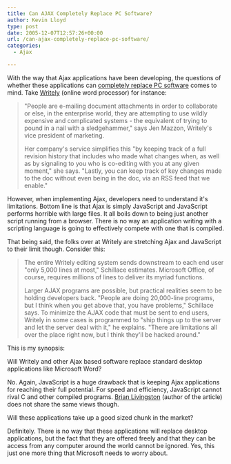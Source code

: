 ```yaml
---
title: Can AJAX Completely Replace PC Software?
author: Kevin Lloyd
type: post
date: 2005-12-07T12:57:26+00:00
url: /can-ajax-completely-replace-pc-software/
categories:
  - Ajax

---
```

With the way that Ajax applications have been developing, the questions of whether these applications can [completely replace PC software][1] comes to mind. Take [Writely][2] (online word processor) for instance:

> "People are e-mailing document attachments in order to collaborate or else, in the enterprise world, they are attempting to use wildly expensive and complicated systems - the equivalent of trying to pound in a nail with a sledgehammer," says Jen Mazzon, Writely's vice president of marketing.
>
> Her company's service simplifies this "by keeping track of a full revision history that includes who made what changes when, as well as by signaling to you who is co-editing with you at any given moment," she says. "Lastly, you can keep track of key changes made to the doc without even being in the doc, via an RSS feed that we enable."

However, when implementing Ajax, developers need to understand it's limitations. Bottom line is that Ajax is simply JavaScript and JavaScript performs horrible with large files. It all boils down to being just another script running from a browser. There is no way an application writing with a scripting language is going to effectively compete with one that is compiled.

That being said, the folks over at Writely are stretching Ajax and JavaScript to their limit though. Consider this:

> The entire Writely editing system sends downstream to each end user "only 5,000 lines at most," Schillace estimates. Microsoft Office, of course, requires millions of lines to deliver its myriad functions.
>
> Larger AJAX programs are possible, but practical realities seem to be holding developers back. "People are doing 20,000-line programs, but I think when you get above that, you have problems," Schillace says. To minimize the AJAX code that must be sent to end users, Writely in some cases is programmed to "ship things up to the server and let the server deal with it," he explains. "There are limitations all over the place right now, but I think they'll be hacked around."

This is my synopsis:

Will Writely and other Ajax based software replace standard desktop applications like Microsoft Word?

No. Again, JavaScript is a huge drawback that is keeping Ajax applications for reaching their full potential. For speed and efficiency, JavaScript cannot rival C and other compiled programs. [Brian Livingston][1] (author of the article) does not share the same views though.

Will these applications take up a good sized chunk in the market?

Definitely. There is no way that these applications will replace desktop applications, but the fact that they are offered freely and that they can be access from any computer around the world cannot be ignored. Yes, this just one more thing that Microsoft needs to worry about.

 [1]: http://itmanagement.earthweb.com/columns/executive_tech/article.php/3568846
 [2]: http://www.writely.com